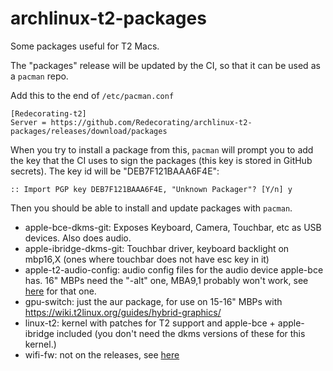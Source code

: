 # archlinux-t2-packages

Some packages useful for T2 Macs.

The "packages" release will be updated by the CI, so that it can be used as a `pacman` repo.

Add this to the end of `/etc/pacman.conf`

```
[Redecorating-t2]
Server = https://github.com/Redecorating/archlinux-t2-packages/releases/download/packages
```

When you try to install a package from this, `pacman` will prompt you to add the key that the CI uses to sign the packages (this key is stored in GitHub secrets). The key id will be "DEB7F121BAAA6F4E":

```
:: Import PGP key DEB7F121BAAA6F4E, "Unknown Packager"? [Y/n] y
```

Then you should be able to install and update packages with `pacman`.

- apple-bce-dkms-git: Exposes Keyboard, Camera, Touchbar, etc as USB devices. Also does audio.
- apple-ibridge-dkms-git: Touchbar driver, keyboard backlight on mbp16,X (ones where touchbar does not have esc key in it)
- apple-t2-audio-config: audio config files for the audio device apple-bce has. 16" MBPs need the "-alt" one, MBA9,1 probably won't work, see [here](https://wiki.t2linux.org/guides/audio-config/) for that one.
- gpu-switch: just the aur package, for use on 15-16" MBPs with https://wiki.t2linux.org/guides/hybrid-graphics/
- linux-t2: kernel with patches for T2 support and apple-bce + apple-ibridge included (you don't need the dkms versions of these for this kernel.)
- wifi-fw: not on the releases, see [here](./wifi-fw/README.md)
